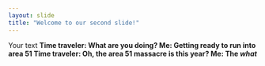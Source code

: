 ```yaml
---
layout: slide
title: "Welcome to our second slide!"
---
```

Your text
__Time traveler: What are you doing? Me: Getting ready to run into area 51 Time traveler: Oh, the area 51 massacre is this year? Me: The *what*__
